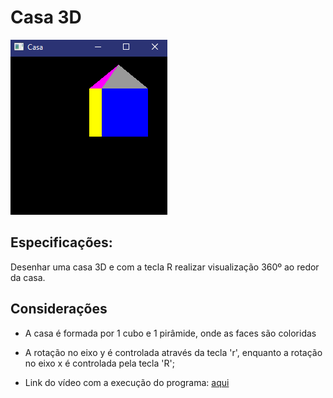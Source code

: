 # Casa 3D

![Casa](https://github.com/marcio-henrique/computacao-grafica/blob/main/imgs/casa.png)

## Especificações:

Desenhar uma casa 3D e com a tecla R realizar visualização 360º ao redor da casa.

## Considerações

- A casa é formada por 1 cubo e 1 pirâmide, onde as faces são coloridas
- A rotação no eixo y é controlada através da tecla 'r',
  enquanto a rotação no eixo x é controlada pela tecla 'R';

- Link do vídeo com a execução do programa: [aqui](https://www.loom.com/share/9ed36b2a02a74766983ebea6ca0e1556)